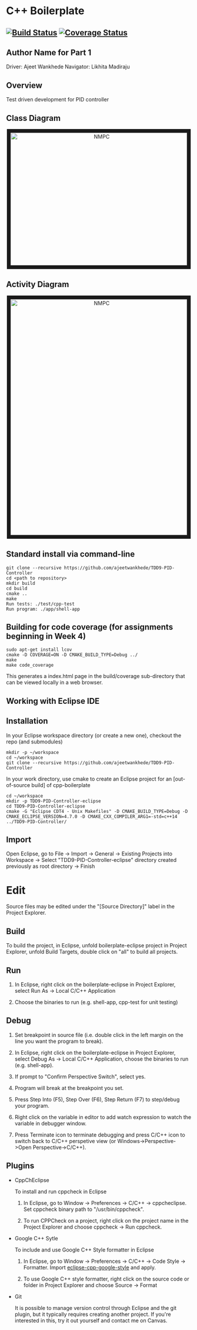 # C++ Boilerplate
[![Build Status](https://travis-ci.org/ajeetwankhede/TDD9-PID-Controller.svg?branch=master)](https://travis-ci.org/ajeetwankhede/TDD9-PID-Controller)
[![Coverage Status](https://coveralls.io/repos/github/ajeetwankhede/TDD9-PID-Controller/badge.svg?branch=master)](https://coveralls.io/github/ajeetwankhede/TDD9-PID-Controller?branch=master)
---

## Author Name for Part 1
Driver: Ajeet Wankhede
Navigator: Likhita Madiraju

## Overview

Test driven development for PID controller

## Class Diagram

<p align="center">
<a target="_blank"><img src="https://github.com/ajeetwankhede/TDD9-PID-Controller/Class%20Diagram.jpg" 
alt="NMPC" width="480" height="360" border="10" />
</a>
</p>

## Activity Diagram

<p align="center">
<a target="_blank"><img src="https://raw.githubusercontent.com/ajeetwankhede/TDD9-PID-Controller/Activity%20Diagram.jpg" 
alt="NMPC" width="480" height="640" border="10" />
</a>
</p>

## Standard install via command-line
```
git clone --recursive https://github.com/ajeetwankhede/TDD9-PID-Controller
cd <path to repository>
mkdir build
cd build
cmake ..
make
Run tests: ./test/cpp-test
Run program: ./app/shell-app
```

## Building for code coverage (for assignments beginning in Week 4)
```
sudo apt-get install lcov
cmake -D COVERAGE=ON -D CMAKE_BUILD_TYPE=Debug ../
make
make code_coverage
```
This generates a index.html page in the build/coverage sub-directory that can be viewed locally in a web browser.

## Working with Eclipse IDE ##

## Installation

In your Eclipse workspace directory (or create a new one), checkout the repo (and submodules)
```
mkdir -p ~/workspace
cd ~/workspace
git clone --recursive https://github.com/ajeetwankhede/TDD9-PID-Controller
```

In your work directory, use cmake to create an Eclipse project for an [out-of-source build] of cpp-boilerplate

```
cd ~/workspace
mkdir -p TDD9-PID-Controller-eclipse
cd TDD9-PID-Controller-eclipse
cmake -G "Eclipse CDT4 - Unix Makefiles" -D CMAKE_BUILD_TYPE=Debug -D CMAKE_ECLIPSE_VERSION=4.7.0 -D CMAKE_CXX_COMPILER_ARG1=-std=c++14 ../TDD9-PID-Controller/
```

## Import

Open Eclipse, go to File -> Import -> General -> Existing Projects into Workspace -> 
Select "TDD9-PID-Controller-eclipse" directory created previously as root directory -> Finish

# Edit

Source files may be edited under the "[Source Directory]" label in the Project Explorer.


## Build

To build the project, in Eclipse, unfold boilerplate-eclipse project in Project Explorer,
unfold Build Targets, double click on "all" to build all projects.

## Run

1. In Eclipse, right click on the boilerplate-eclipse in Project Explorer,
select Run As -> Local C/C++ Application

2. Choose the binaries to run (e.g. shell-app, cpp-test for unit testing)


## Debug


1. Set breakpoint in source file (i.e. double click in the left margin on the line you want 
the program to break).

2. In Eclipse, right click on the boilerplate-eclipse in Project Explorer, select Debug As -> 
Local C/C++ Application, choose the binaries to run (e.g. shell-app).

3. If prompt to "Confirm Perspective Switch", select yes.

4. Program will break at the breakpoint you set.

5. Press Step Into (F5), Step Over (F6), Step Return (F7) to step/debug your program.

6. Right click on the variable in editor to add watch expression to watch the variable in 
debugger window.

7. Press Terminate icon to terminate debugging and press C/C++ icon to switch back to C/C++ 
perspetive view (or Windows->Perspective->Open Perspective->C/C++).


## Plugins

- CppChEclipse

    To install and run cppcheck in Eclipse

    1. In Eclipse, go to Window -> Preferences -> C/C++ -> cppcheclipse.
    Set cppcheck binary path to "/usr/bin/cppcheck".

    2. To run CPPCheck on a project, right click on the project name in the Project Explorer 
    and choose cppcheck -> Run cppcheck.


- Google C++ Sytle

    To include and use Google C++ Style formatter in Eclipse

    1. In Eclipse, go to Window -> Preferences -> C/C++ -> Code Style -> Formatter. 
    Import [eclipse-cpp-google-style][reference-id-for-eclipse-cpp-google-style] and apply.

    2. To use Google C++ style formatter, right click on the source code or folder in 
    Project Explorer and choose Source -> Format

[reference-id-for-eclipse-cpp-google-style]: https://raw.githubusercontent.com/google/styleguide/gh-pages/eclipse-cpp-google-style.xml

- Git

    It is possible to manage version control through Eclipse and the git plugin, but it typically requires creating another project. If you're interested in this, try it out yourself and contact me on Canvas.
